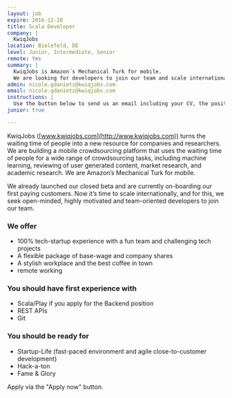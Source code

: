 ```yaml
---
layout: job
expire: 2016-12-28
title: Scala Developer
company: |
  KwiqJobs
location: Bielefeld, DE
level: Junior, Intermediate, Senior
remote: Yes
summary: |
  KwiqJobs is Amazon´s Mechanical Turk for mobile. 
  We are looking for developers to join our team and scale internationally. 
admin: nicole.gdanietz@kwiqjobs.com
email: nicole.gdanietz@kwiqjobs.com
instructions: |
  Use the button below to send us an email including your CV, the position you're applying for, and anything else you might want to say.
junior: true

---
```


<!-- break -->

KwiqJobs ([www.kwiqjobs.com](http://www.kwiqjobs.com)) turns the waiting time of people into a new resource for companies and researchers. We are building a mobile crowdsourcing platform that uses the waiting time of people for a wide range of crowdsourcing tasks, including machine learning, reviewing of user generated content, market research, and academic research. We are Amazon’s Mechanical Turk for mobile.


We already launched our closed beta and are currently on-boarding our first paying customers. Now it’s time to scale internationally, and for this, we seek open-minded, highly motivated and team-oriented developers to join our team.


### We offer

- 100% tech-startup experience with a fun team and challenging tech projects
- A flexible package of base-wage and company shares
- A stylish workplace and the best coffee in town
- remote working


### You should have first experience with

- Scala/Play if you apply for the Backend position
- REST APIs
- Git


### You should be ready for

- Startup-Life (fast-paced environment and agile close-to-customer  development)
- Hack-a-ton
- Fame & Glory
 
Apply via the "Apply now" button.
